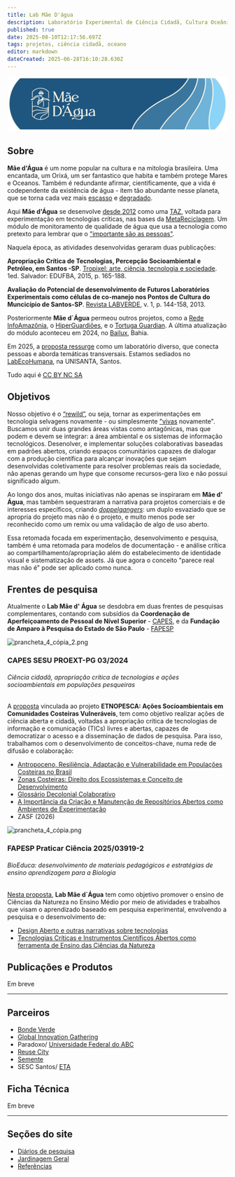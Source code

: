 ```yaml
---
title: Lab Mãe D'água
description: Laboratório Experimental de Ciência Cidadã, Cultura Oceânica e Tecnologia
published: true
date: 2025-08-10T12:17:56.697Z
tags: projetos, ciência cidadã, oceano
editor: markdown
dateCreated: 2025-06-28T16:10:28.630Z
---
```


![prancheta_4.png](/projetos/maedagua/prancheta_4.png)



## Sobre

**Mãe d'Água** é um nome popular na cultura e na mitologia brasileira. Uma encantada, um Orixá, um ser fantastico que habita e também protege Mares e Oceanos. Também é redundante afirmar, cientificamente, que a vida é codependente da existência de água - item tão abundante nesse planeta, que se torna cada vez mais [escasso](https://pubs.acs.org/doi/full/10.1021/acs.est.5b03191) e [degradado](https://www.science.org/doi/abs/10.1126/science.1208277).

Aqui **Mãe d'Água** se desenvolve [desde 2012](https://www.flickr.com/photos/maedagua/) como uma [TAZ](http://www.mom.arq.ufmg.br/mom/02_arq_interface/4a_aula/Hakim_Bey_TAZ.pdf), voltada para experimentação em tecnologias críticas, nas bases da [MetaReciclagem](https://metareciclagem.github.io/). Um módulo de monitoramento de qualidade de água que usa a tecnologia como pretexto para lembrar que o ["importante são as pessoas"](https://midiatatica.desarquivo.org/wp-content/uploads/sites/6/2018/12/O_Despertar_Nartisan.pdf).

Naquela época, as atividades desenvolvidas geraram duas publicações:

**Apropriação Crítica de Tecnologias, Percepção Socioambiental e Petróleo, em Santos -SP**. [Tropixel: arte, ciência, tecnologia e sociedade](http://dx.doi.org/10.13140/RG.2.1.3633.8644). 1ed. Salvador: EDUFBA, 2015, p. 165-188.

**Avaliação do Potencial de desenvolvimento de Futuros Laboratórios Experimentais como células de co-manejo nos Pontos de Cultura do Muncicípio de Santos-SP**. [Revista LABVERDE](http://dx.doi.org/10.11606/issn.2179-2275.v0i6p145-158), v. 1, p. 144-158, 2013.

Posteriormente **Mãe d´Água** permeou outros projetos, como a [Rede InfoAmazônia](https://static.publiclab.org/#/wiki/mae-d-agua-rede-infoamazonia), o [HiperGuardiões](https://innovacionciudadana.org/proyecto/hiperguadianes/), e o [Tortuga Guardian](https://github.com/TortugaGuardian). A última atualização do módulo aconteceu em 2024, no [Bailux](https://www.flickr.com/photos/bailux3biomas/), Bahia. 

Em 2025, a [proposta ressurge](https://is.efeefe.me/stuff/ritualised-repetitions) como um laboratório diverso, que conecta pessoas e aborda temáticas transversais. Estamos sediados no [LabEcoHumana](https://www.instagram.com/labecohumana/), na UNISANTA, Santos.

Tudo aqui é [CC BY NC SA](https://creativecommons.org/licenses/by-nc-sa/4.0/deed.en)

## Objetivos
Nosso objetivo é o [“rewild”](https://www.noemamag.com/we-need-to-rewild-the-internet/), ou seja, tornar as experimentações em tecnologia selvagens novamente - ou simplesmente ["vivas](https://networkcultures.org/wp-content/uploads/2025/05/the-internet-of-dead-things-UPDATED.pdf) novamente". Buscamos unir duas grandes áreas vistas como antagônicas, mas que podem e devem se integrar: a área ambiental e os sistemas de informação tecnológicos. Desenolver, e implementar soluções colaborativas baseadas em padrões abertos, criando espaços comunitários capazes de dialogar com a produção científica para alcançar inovações que sejam desenvolvidas coletivamente para resolver problemas reais da sociedade, não apenas gerando um hype que consome recursos-gera lixo e não possui significado algum.

Ao longo dos anos, muitas iniciativas não apenas se inspiraram em **Mãe d' Água**, mas também sequestraram a narrativa para projetos comerciais e de interesses específicos, criando [*doppelgangers*](https://www.theguardian.com/books/2023/sep/09/doppelganger-a-trip-into-the-mirror-world-by-naomi-klein-review-a-case-of-mistaken-identity): um duplo esvaziado que se apropria do projeto mas não é o projeto, e muito menos pode ser reconhecido como um remix ou uma validação de algo de uso aberto.

Essa retomada focada em experimentação, desenvolvimento e pesquisa, também é uma retomada para modelos de documentação - e análise crítica ao compartilhamento/apropriação além do estabelecimento de identidade visual e sistematização de assets. Já que agora o conceito "parece real mas não é" pode ser aplicado como nunca.


## Frentes de pesquisa

Atualmente o **Lab Mãe d' Água** se desdobra em duas frentes de pesquisas complementares, contando com subsídios da **Coordenação de Aperfeiçoamento de Pessoal de Nível Superior** - [CAPES](https://www.gov.br/capes/pt-br), e da **Fundação de Amparo à Pesquisa do Estado de São Paulo** - [FAPESP](https://fapesp.br/)

![prancheta_4_cópia_2.png](/projetos/maedagua/prancheta_4_cópia_2.png)


### CAPES SESU PROEXT-PG 03/2024 

###### Ciência cidadã, apropriação crítica de tecnologias e ações socioambientais em populações pesqueiras

A [proposta](https://www.gov.br/capes/pt-br/acesso-a-informacao/acoes-e-programas/bolsas/programas-estrategicos/desenvolvimento-regional/programa-de-extensao-da-educacao-superior-na-pos-graduacao-proext-pg/edital-conjunto-n-03-2024) vinculada ao projeto **ETNOPESCA: Ações Socioambientais em Comunidades Costeiras Vulneráveis**, tem como objetivo realizar ações de ciência aberta e cidadã, voltadas a apropriação crítica de tecnologias de informação e comunicação (TICs) livres e abertas, capazes de democratizar o acesso e a disseminação de dados de pesquisa. Para isso, trabalhamos com o desenvolvimento de conceitos-chave, numa rede de difusão e colaboração:

- [Antropoceno, Resiliência, Adaptação e Vulnerabilidade em Populações Costeiras no Brasil](/projetos/maedagua/antropoceno)
- [Zonas Costeiras: Direito dos Ecossistemas e Conceito de Desenvolvimento](/projetos/maedagua/direitoszonascosteiras)
- [Glossário Decolonial Colaborativo](/projetos/maedagua/glossariodecolonial)
- [A Importância da Criação e Manutenção de Repositórios Abertos como Ambientes de Experimentação](/projetos/maedagua/repositoriosabertos)
- ZASF (2026)

![prancheta_4_cópia.png](/projetos/maedagua/prancheta_4_cópia.png)

### FAPESP Praticar Ciência 2025/03919-2 

###### BioEduca: desenvolvimento de materiais pedagógicos e estratégias de ensino aprendizagem para a Biologia

[Nesta proposta](https://fapesp.br/17237/edital-praticar-ciencia), **Lab Mãe d´Água** tem como objetivo promover o ensino de Ciências da Natureza no Ensino Médio por meio de atividades e trabalhos que visam o aprendizado baseado em pesquisa experimental, envolvendo a pesquisa e o desenvolvimento de:
- [Design Aberto e outras narrativas sobre tecnologias](/projetos/maedagua/designenarrativas)
- [Tecnologias Críticas e Instrumentos Científicos Abertos como ferramenta de Ensino das Ciências da Natureza](/projetos/maedagua/tecnologiascriticas)

## Publicações e Produtos

Em breve

-------------------------


## Parceiros
- [Bonde Verde](https://www.instagram.com/bondeverde)
- [Global Innovation Gathering](https://globalinnovationgathering.org/)
- Paradoxo/ [Universidade Federal do ABC](https://www.ufabc.edu.br)
- [Reuse City](https://reuse.city/)
- [Semente](https://semente.de/)
- SESC Santos/ [ETA](https://www.sescsp.org.br/programacao/laboratorio-aberto-e-compartilhado/)


## Ficha Técnica
Em breve

----------------------------

## Seções do site

- [Diários de pesquisa](/projetos/maedagua/diarios)
- [Jardinagem Geral](/projetos/maedagua/jardinagemgeral)
- [Referências](/projetos/maedagua/referencias)
